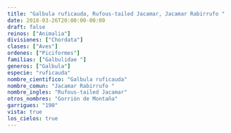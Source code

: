 ```yaml
---
title: "Galbula ruficauda, Rufous-tailed Jacamar, Jacamar Rabirrufo "
date: 2018-03-26T20:00:00-00:00
draft: false
reinos: ["Animalia"]
divisiones: ["Chordata"]
clases: ["Aves"]
ordenes: ["Piciformes"]
familias: ["Galbulidae "]
generos: ["Galbula"]
especie: "ruficauda"
nombre_cientifico: "Galbula ruficauda"
nombre_comun: "Jacamar Rabirrufo "
nombre_ingles: "Rufous-tailed Jacamar"
otros_nombres: "Gorrión de Montaña"
garrigues: "190"
vista: true
los_cielos: true
---
```


